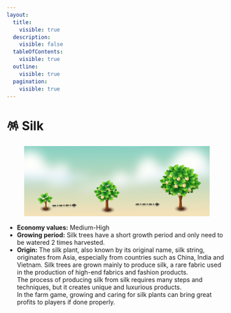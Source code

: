 ```yaml
---
layout:
  title:
    visible: true
  description:
    visible: false
  tableOfContents:
    visible: true
  outline:
    visible: true
  pagination:
    visible: true
---
```


# 🪅 Silk

<figure><img src="../.gitbook/assets/silk.png" alt=""><figcaption></figcaption></figure>

* **Economy values:** Medium-High
* **Growing period:** Silk trees have a short growth period and only need to be watered 2 times harvested.
* **Origin:** The silk plant, also known by its original name, silk string, originates from Asia, especially from countries such as China, India and Vietnam. Silk trees are grown mainly to produce silk, a rare fabric used in the production of high-end fabrics and fashion products. \
  The process of producing silk from silk requires many steps and techniques, but it creates unique and luxurious products. \
  In the farm game, growing and caring for silk plants can bring great profits to players if done properly.

